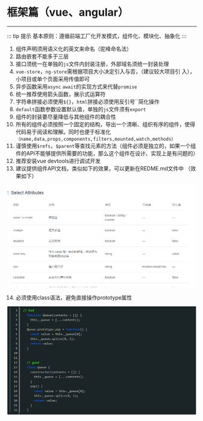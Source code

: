 # 框架篇（vue、angular）
---

::: tip 提示
基本原则：遵循前端工厂化开发模式，组件化、模块化、抽象化
:::

1. 组件声明须用语义化的英文来命名（驼峰命名法）
2. 路由嵌套不能多于三层
3. 接口须统一在单独的`js`文件内封装注册，外部域名须统一封装处理
4. `vue-store`，`ng-store`需根据项目大小决定引入与否，（建议较大项目引	 入），小项目或单个页面采用传值即可
5. 异步函数采用`async` `await`的实现方式来代替`promise`
6. 统一推荐使用箭头函数，展示式运算符
7. 字符串拼接必须使用`${}`，`html`拼接必须使用反引号``简化操作
8. `default`函数参数设置默认值，单独的`js`文件须有`export`
9. 组件的封装要尽量降低与其他组件的耦合性
10. 所有的组件必须按照一个固定的结构，导出一个清晰、组织有序的组件，使得代码易于阅读和理解。同时也便于标准化`（name,data,props,components,filters,mounted,watch,methods）`
11. 谨慎使用`$refs`，`$parent`等查找元素的方法（组件必须是独立的，如果一个组件的API不能够提供所需要的功能，那么这个组件在设计、实现上是有问题的）
12. 推荐安装vue devtools进行调试开发
13. 建议提供组件API文档，类似如下的效果，可以更新在REDME.md文件中	（效果如下）

![例子](../../.vuepress/public/assets/images/frame-example.png "例子")

14. 必须使用class语法，避免直接操作prototype属性

![例子](../../.vuepress/public/assets/images/frame-example2.png "例子")
